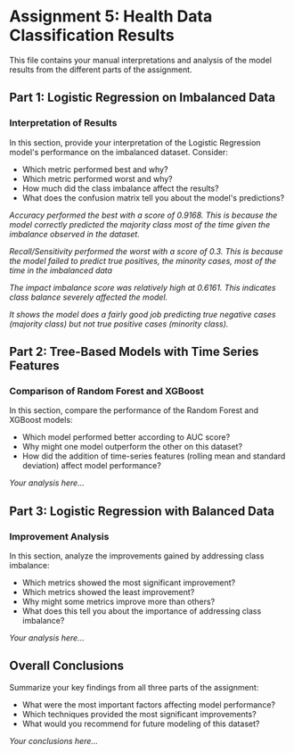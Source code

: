 # Assignment 5: Health Data Classification Results

This file contains your manual interpretations and analysis of the model results from the different parts of the assignment.

## Part 1: Logistic Regression on Imbalanced Data

### Interpretation of Results

In this section, provide your interpretation of the Logistic Regression model's performance on the imbalanced dataset. Consider:

- Which metric performed best and why?
- Which metric performed worst and why?
- How much did the class imbalance affect the results?
- What does the confusion matrix tell you about the model's predictions?

*Accuracy performed the best with a score of 0.9168. This is because the model correctly predicted the majority class most of the time given the imbalance observed in the dataset.*  

*Recall/Sensitivity performed the worst with a score of 0.3. This is because the model failed to predict true positives, the minority cases, most of the time in the imbalanced data*  

*The impact imbalance score was relatively high at 0.6161. This indicates class balance severely affected the model.*

*It shows the model does a fairly good job predicting true negative cases (majority class) but not true positive cases (minority class).*

## Part 2: Tree-Based Models with Time Series Features

### Comparison of Random Forest and XGBoost

In this section, compare the performance of the Random Forest and XGBoost models:

- Which model performed better according to AUC score?
- Why might one model outperform the other on this dataset?
- How did the addition of time-series features (rolling mean and standard deviation) affect model performance?

*Your analysis here...*

## Part 3: Logistic Regression with Balanced Data

### Improvement Analysis

In this section, analyze the improvements gained by addressing class imbalance:

- Which metrics showed the most significant improvement?
- Which metrics showed the least improvement?
- Why might some metrics improve more than others?
- What does this tell you about the importance of addressing class imbalance?

*Your analysis here...*

## Overall Conclusions

Summarize your key findings from all three parts of the assignment:

- What were the most important factors affecting model performance?
- Which techniques provided the most significant improvements?
- What would you recommend for future modeling of this dataset?

*Your conclusions here...*
